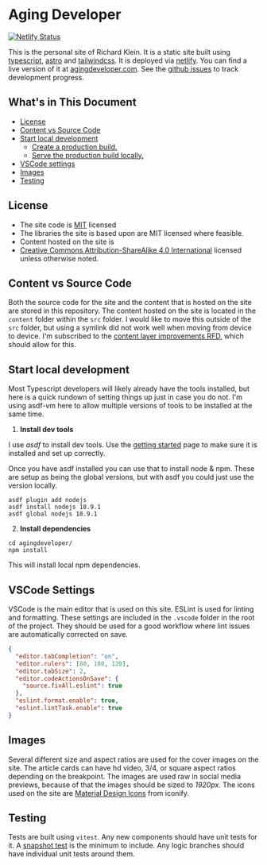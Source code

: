 # Aging Developer

[![Netlify Status](https://api.netlify.com/api/v1/badges/9fff03eb-d9c8-48d1-887d-11aea21246cd/deploy-status)](https://app.netlify.com/sites/agingdeveloper/deploys)

This is the personal site of Richard Klein. It is a static site built using [typescript](https://www.typescriptlang.org/), [astro](https://astro.build/) and [tailwindcss](https://tailwindcss.com/). It is deployed via [netlify](https://www.netlify.com/). You can find a live version of it at [agingdeveloper.com](https://agingdeveloper.com/). See the [github issues](https://github.com/richwklein/agingdeveloper/issues) to track development progress.

## What's in This Document

- [License](#license)
- [Content vs Source Code](#content-vs-source-code)
- [Start local development](#start-local-development)
  - [Create a production build.](#create-a-production-build)
  - [Serve the production build locally.](#serve-the-production-build-locally)
- [VSCode settings](#vscode-settings)
- [Images](#images)
- [Testing](#testing)

## License

- The site code is [MIT](/LICENSE) licensed
- The libraries the site is based upon are MIT licensed where feasible.
- Content hosted on the site is
- [Creative Commons Attribution-ShareAlike 4.0 International](https://creativecommons.org/licenses/by-sa/4.0/)
  licensed unless otherwise noted.

## Content vs Source Code

Both the source code for the site and the content that is hosted on the site are stored in this repository. The content hosted on the site is located in the `content` folder within the `src` folder. I would like to move this outside of the `src` folder, but using a symlink did not work well when moving from device to device. I'm subscribed to the [content layer improvements RFD](https://github.com/withastro/roadmap/pull/982), which should allow for this.

## Start local development

Most Typescript developers will likely already have the tools installed, but here is a quick rundown of setting things up just in case you do not. I'm using asdf-vm here to allow multiple versions of tools to be installed at the same time.

1. **Install dev tools**

I use _asdf_ to install dev tools. Use the [getting started](https://asdf-vm.com/guide/getting-started.html) page to make sure it is installed and set up correctly.

Once you have asdf installed you can use that to install node & npm. These are setup as being the global versions, but with asdf you could just use the version locally.

```shell
asdf plugin add nodejs
asdf install nodejs 18.9.1
asdf global nodejs 18.9.1
```

2. **Install dependencies**

```shell
cd agingdeveloper/
npm install
```

This will install local npm dependencies.

## VSCode Settings

VSCode is the main editor that is used on this site. ESLint is used for linting and formatting. These settings are included in the `.vscode` folder in the root of the project. They should be used for a good workflow where lint issues are automatically corrected on save.

```json
{
  "editor.tabCompletion": "on",
  "editor.rulers": [80, 100, 120],
  "editor.tabSize": 2,
  "editor.codeActionsOnSave": {
    "source.fixAll.eslint": true
  },
  "eslint.format.enable": true,
  "eslint.lintTask.enable": true
}
```

## Images

Several different size and aspect ratios are used for the cover images on the site. The article cards can have hd video, 3/4, or square aspect ratios depending on the breakpoint. The images are used raw in social media previews, because of that the images should be sized to _1920px_. The icons used on the site are [Material Design Icons](https://icon-sets.iconify.design/mdi/) from iconify.

## Testing

Tests are built using `vitest`. Any new components should have unit tests for it. A [snapshot test](https://vitest.dev/guide/snapshot.html) is the minimum to include. Any logic branches should have individual unit tests around them.
